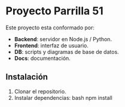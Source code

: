 # Proyecto Parrilla 51
Este proyecto esta conformado por:

- **Backend**: servidor en Node.js / Python.
- **Frontend**: interfaz de usuario.
- **DB**: scripts y diagramas de base de datos.
- **Docs**: documentación.

## Instalación
1. Clonar el repositorio.
2. Instalar dependencias:
   bash
   npm install

